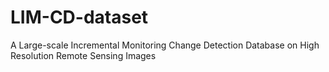 # LIM-CD-dataset
A Large-scale Incremental Monitoring Change Detection Database on High Resolution Remote Sensing Images
